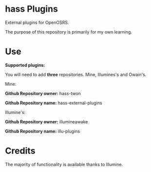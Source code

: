 # hass Plugins

External plugins for OpenOSRS.

The purpose of this repository is primarily for my own learning.

# Use

**Supported plugins:**

You will need to add **three** repositories. Mine, Illumines's and Owain's.

Mine:

**Github Repository owner:** hass-twon

**Github Repository name:** hass-external-plugins

Illumine's:

**Github Repository owner:** illumineawake

**Github Repository name:** illu-plugins





# Credits

The majority of functionality is available thanks to Illumine.
